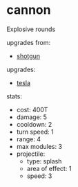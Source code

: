 # cannon

Explosive rounds

upgrades from:
- [shotgun](shotgun.md)

upgrades:
- [tesla](tesla.md)

stats:
- cost: 400T
- damage: 5
- cooldown: 2
- turn speed: 1
- range: 4
- max modules: 3
- projectile:
	- type: splash
	- area of effect: 1
	- speed: 3

